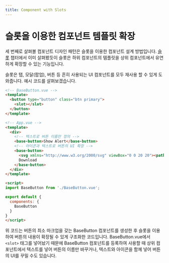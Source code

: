 ```yaml
---
title: Component with Slots
---
```


# 슬롯을 이용한 컴포넌트 템플릿 확장

세 번째로 살펴볼 컴포넌트 디자인 패턴은 슬롯을 이용한 컴포넌트 설계 방법입니다. [슬롯](/reuse/slots.html) 챕터에서 이미 살펴봤듯이 슬롯은 하위 컴포넌트의 템플릿을 상위 컴포넌트에서 유연하게 확장할 수 있는 기능입니다.

슬롯은 탭, 모달(팝업), 버튼 등 흔히 사용되는 UI 컴포넌트를 모두 재사용 할 수 있게 도와줍니다. 예시 코드를 살펴보겠습니다.

```html {4}
<!-- BaseButton.vue -->
<template>
  <button type="button" class="btn primary">
    <slot></slot>
  </button>
</template>
```

```html {5,7-10}
<!-- App.vue -->
<template>
  <div>
    <!-- 텍스트로 버튼 이름만 정의 -->
    <base-button>Show Alert</base-button>
    <!-- 아이콘과 텍스트로 버튼의 UI 확장 -->
    <base-button>
      <svg xmlns="http://www.w3.org/2000/svg" viewBox="0 0 20 20"><path d="M13 8V2H7v6H2l8 8 8-8h-5zM0 18h20v2H0v-2z"/></svg>
      Download
    </base-button>
  </div>
</template>

<script>
import BaseButton from './BaseButton.vue';

export default {
  components: {
    BaseButton
  }
}
</script>
```

위 코드는 버튼의 최소 마크업을 갖는 BaseButton 컴포넌트를 생성한 후 슬롯을 이용하여 버튼의 내용이 확장될 수 있게 구조화한 코드입니다. BaseButton.vue에서 `<slot>` 태그를 넣어놨기 때문에 BaseButton 컴포넌트를 등록하여 사용할 때 상위 컴포넌트에서 텍스트를 넣어 버튼의 이름만 바꾸거나, 텍스트와 아이콘을 함께 넣어 버튼의 UI를 꾸밀 수도 있습니다.